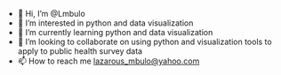 - 👋 Hi, I’m @Lmbulo
- 👀 I’m interested in python and data visualization
- 🌱 I’m currently learning python and data visualization
- 💞️ I’m looking to collaborate on using python and visualization tools to apply to public health survey data
- 📫 How to reach me lazarous_mbulo@yahoo.com

<!---
Lmbulo/Lmbulo is a ✨ special ✨ repository because its `README.md` (this file) appears on your GitHub profile.
You can click the Preview link to take a look at your changes.
--->
